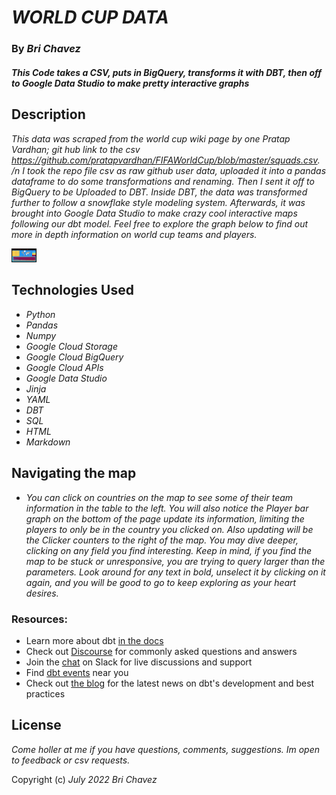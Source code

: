 # _WORLD CUP DATA_


### By _**Bri Chavez**_

#### _This Code takes a CSV, puts in BigQuery, transforms it with DBT, then off to Google Data Studio to make pretty interactive graphs_



## Description

_This data was scraped from the world cup wiki page by one Pratap Vardhan; git hub link to the csv https://github.com/pratapvardhan/FIFAWorldCup/blob/master/squads.csv. /n I took the repo file csv as raw github user data, uploaded it into a pandas dataframe to do some transformations and renaming. Then I sent it off to BigQuery to be Uploaded to DBT. Inside DBT, the data was transformed further to follow a snowflake style modeling system. Afterwards, it was brought into Google Data Studio to make crazy cool interactive maps following our dbt model. Feel free to explore the graph below to find out more in depth information on world cup teams and players._

<!-- [<img alt="alt_text" width="40px" src="images/image.PNG" />](https://www.google.com/) -->

[<img alt="alt_text" width="40px" src="data/map.jpg" />](https://brichavez.github.io/dbt_world_cup/)


## Technologies Used

* _Python_
* _Pandas_
* _Numpy_
* _Google Cloud Storage_
* _Google Cloud BigQuery_
* _Google Cloud APIs_
* _Google Data Studio_
* _Jinja_
* _YAML_
* _DBT_
* _SQL_
* _HTML_
* _Markdown_



## Navigating the map

* _You can click on countries on the map to see some of their team information in the table to the left. You will also notice the Player bar graph on the bottom of the page update its information, limiting the players to only be in the country you clicked on. Also updating will be the Clicker counters to the right of the map. You may dive deeper, clicking on any field you find interesting. Keep in mind, if you find the map to be stuck or unresponsive, you are trying to query larger than the parameters. Look around for any text in bold, unselect it by clicking on it again, and you will be good to go to keep exploring as your heart desires._


### Resources:
- Learn more about dbt [in the docs](https://docs.getdbt.com/docs/introduction)
- Check out [Discourse](https://discourse.getdbt.com/) for commonly asked questions and answers
- Join the [chat](https://community.getdbt.com/) on Slack for live discussions and support
- Find [dbt events](https://events.getdbt.com) near you
- Check out [the blog](https://blog.getdbt.com/) for the latest news on dbt's development and best practices


## License

_Come holler at me if you have questions, comments, suggestions. Im open to feedback or csv requests._

Copyright (c) _July 2022_ _Bri Chavez_